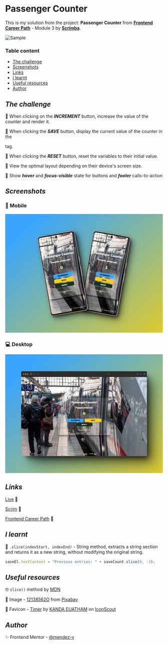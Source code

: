 # Passenger Counter
This is my solution from the project: **Passenger Counter** from [**Frontend Career Path**](https://scrimba.com/learn/frontend) - Module 3 by [**Scrimba**](https://scrimba.com/).

![Sample](./assets/video/sample.gif)

### Table content
+ [The challenge](#the-challenge)
+ [Screenshots](#screenshots)
+ [Links](#links)
+ [I learnt](#i-learnt)
+ [Useful resources](#useful-resources)
+ [Author](#author)


## *The challenge*

🎯 When clicking on the ***INCREMENT*** button, increase the value of the counter and render it.

🎯 When clicking the ***SAVE*** button, display the current value of the counter in the <p> tag.

🎯 When clicking the ***RESET*** button, reset the variables to their initial value.

🎯 View the optimal layout depending on their device's screen size.

🎯 Show ***hover*** and ***focus-visible*** state for buttons and ***footer*** calls-to-action

## *Screenshots*

### 📱 Mobile

![Mobile](./assets/image/mobile-preview.webp)

### 💻 Desktop

![Desktop](./assets/image/desktop-preview.webp)

## *Links*

[Live](https://mendez-v.github.io/passenger-counter/) 👀

[Scrim](https://scrimba.com/scrim/cBerPytw) 👀

[Frontend Career Path](https://github.com/mendez-v/frontend-career-path) 👀

## *I learnt*

🔰 `.slice(indexStart, indexEnd)` - String method, extracts a string section and returns it as a new string, without modifying the original string.

```js
saveEl.textContent = "Previous entries: " + saveCount.slice(0, -3);
```


## *Useful resources*

🤓 `slice()` method by [MDN](https://developer.mozilla.org/en-US/docs/Web/JavaScript/Reference/Global_Objects/String/slice)

🌈 Image - <a href="https://pixabay.com/users/12138562o-12138562/?utm_source=link-attribution&utm_medium=referral&utm_campaign=image&utm_content=7058392">12138562O</a> from <a href="https://pixabay.com//?utm_source=link-attribution&utm_medium=referral&utm_campaign=image&utm_content=7058392">Pixabay</a>

🌈 Favicon - <a href="https://iconscout.com/icons/timer" class="text-underline font-size-sm" target="_blank">Timer</a> by <a href="https://iconscout.com/contributors/becris" class="text-underline font-size-sm">KANDA EUATHAM</a> on <a href="https://iconscout.com" class="text-underline font-size-sm">IconScout</a>

## *Author*

✨ Frontend Mentor - [@mendez-v](https://www.frontendmentor.io/profile/mendez-v)


<!-- favicon -->
